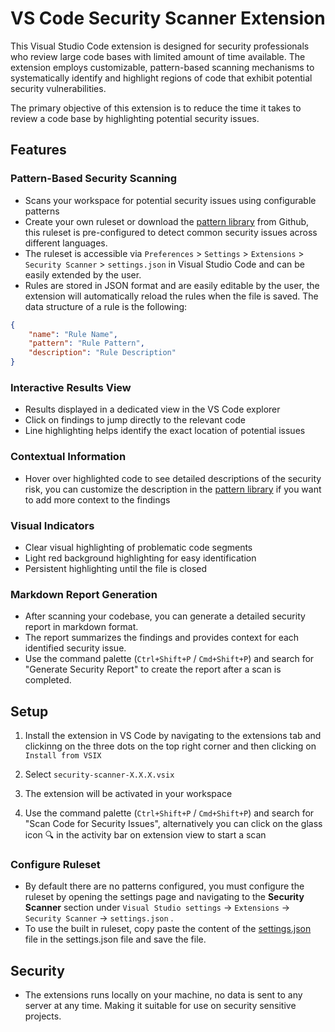 # VS Code Security Scanner Extension

This Visual Studio Code extension is designed for security professionals who review large code bases with limited amount of time available. The extension employs customizable, pattern-based scanning mechanisms to systematically identify and highlight regions of code that exhibit potential security vulnerabilities. 

The primary objective of this extension is to reduce the time it takes to review a code base by highlighting potential security issues.

## Features

### Pattern-Based Security Scanning
- Scans your workspace for potential security issues using configurable patterns
- Create your own ruleset or download the [pattern library](https://github.com/CptAlessio/vscode-scanner/blob/main/pattern_library/settings.json) from Github, this ruleset is pre-configured to detect common security issues across different languages.
- The ruleset is accessible via `Preferences` > `Settings` > `Extensions` > `Security Scanner` > `settings.json` in Visual Studio Code and can be easily extended by the user. 
- Rules are stored in JSON format and are easily editable by the user, the extension will automatically reload the rules when the file is saved. The data structure of a rule is the following:

```json
{
    "name": "Rule Name",
    "pattern": "Rule Pattern",
    "description": "Rule Description"
}
```

### Interactive Results View
- Results displayed in a dedicated view in the VS Code explorer
- Click on findings to jump directly to the relevant code
- Line highlighting helps identify the exact location of potential issues


### Contextual Information
- Hover over highlighted code to see detailed descriptions of the security risk, you can customize the description in the [pattern library](https://github.com/CptAlessio/vscode-scanner/blob/main/pattern_library/settings.json) if you want to add more context to the findings

### Visual Indicators
- Clear visual highlighting of problematic code segments
- Light red background highlighting for easy identification
- Persistent highlighting until the file is closed

### Markdown Report Generation
- After scanning your codebase, you can generate a detailed security report in markdown format.
- The report summarizes the findings and provides context for each identified security issue.
- Use the command palette (`Ctrl+Shift+P` / `Cmd+Shift+P`) and search for "Generate Security Report" to create the report after a scan is completed.

## Setup

1. Install the extension in VS Code by navigating to the extensions tab and clickinng on the three dots on the top right corner and then clicking on `Install from VSIX`
2. Select  `security-scanner-X.X.X.vsix`
3. The extension will be activated in your workspace

4. Use the command palette (`Ctrl+Shift+P` / `Cmd+Shift+P`) and search for "Scan Code for Security Issues", alternatively you can click on the glass icon 🔍 in the activity bar on extension view to start a scan


### Configure Ruleset

- By default there are no patterns configured, you must configure the ruleset by opening the settings page and navigating to the **Security Scanner** section under `Visual Studio settings` -> `Extensions` -> `Security Scanner` -> `settings.json`   .
- To use the built in ruleset, copy paste the content of the [settings.json](https://github.com/CptAlessio/vscode-scanner/blob/main/pattern_library/settings.json)  file in the settings.json file and save the file.

## Security
- The extensions runs locally on your machine, no data is sent to any server at any time. Making it suitable for use on security sensitive projects.
